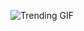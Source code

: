 
<!-- GIF_SECTION -->
![Trending GIF](https://media2.giphy.com/media/v1.Y2lkPThiYjIxNzcyNzhreDNoMjRkcWN0cGxva3Rka3R2emZmcHAwMDB0djMwYTA1YW00cSZlcD12MV9naWZzX3NlYXJjaCZjdD1n/66M6ZwJkTLYikvhrqZ/giphy.gif)
<!-- END_GIF_SECTION -->
